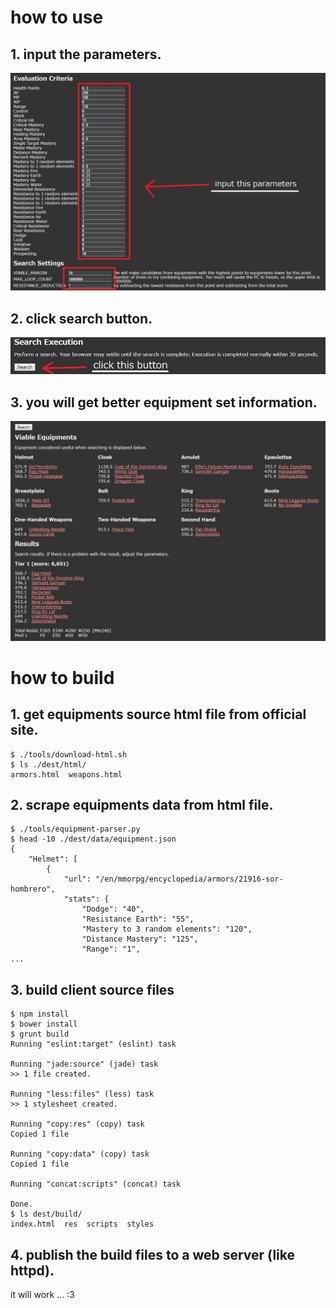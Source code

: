 # how to use
## 1. input the parameters.
![](docs/doc-image-1.jpg)
## 2. click search button.
![](docs/doc-image-2.jpg)
## 3. you will get better equipment set information.
![](docs/doc-image-3.jpg)

# how to build
## 1. get equipments source html file from official site.
```
$ ./tools/download-html.sh
$ ls ./dest/html/
armors.html  weapons.html
```
## 2. scrape equipments data from html file.
```
$ ./tools/equipment-parser.py
$ head -10 ./dest/data/equipment.json
{
    "Helmet": [
        {
            "url": "/en/mmorpg/encyclopedia/armors/21916-sor-hombrero",
            "stats": {
                "Dodge": "40",
                "Resistance Earth": "55",
                "Mastery to 3 random elements": "120",
                "Distance Mastery": "125",
                "Range": "1",
...
```
## 3. build client source files
```
$ npm install
$ bower install
$ grunt build
Running "eslint:target" (eslint) task

Running "jade:source" (jade) task
>> 1 file created.

Running "less:files" (less) task
>> 1 stylesheet created.

Running "copy:res" (copy) task
Copied 1 file

Running "copy:data" (copy) task
Copied 1 file

Running "concat:scripts" (concat) task

Done.
$ ls dest/build/
index.html  res  scripts  styles
```
## 4. publish the build files to a web server (like httpd).
it will work ... :3